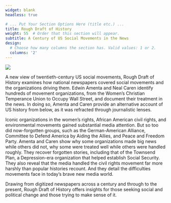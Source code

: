 ```yaml
---
widget: blank
headless: true

# ... Put Your Section Options Here (title etc.) ...
title: Rough Draft of History
weight: 55  # Order that this section will appear.
subtitle: A Century of US Social Movements in the News
design:
  # Choose how many columns the section has. Valid values: 1 or 2.
  columns: '2'
---
```

![](https://pup-assets.imgix.net/onix/images/9780691232775.jpg)

A new view of twentieth-century US social movements, Rough Draft of History examines how national newspapers covered social movements and the organizations driving them. Edwin Amenta and Neal Caren identify hundreds of movement organizations, from the Women’s Christian Temperance Union to Occupy Wall Street, and document their treatment in the news. In doing so, Amenta and Caren provide an alternative account of US history from below, as it was refracted through journalistic lenses.

Iconic organizations in the women’s rights, African American civil rights, and environmental movements gained substantial media attention. But so too did now-forgotten groups, such as the German-American Alliance, Committee to Defend America by Aiding the Allies, and Peace and Freedom Party. Amenta and Caren show why some organizations made big news while others did not, why some were treated well while others were handled roughly. They recover forgotten stories, including that of the Townsend Plan, a Depression-era organization that helped establish Social Security. They also reveal that the media handled the civil rights movement far more harshly than popular histories recount. And they detail the difficulties movements face in today’s brave new media world.

Drawing from digitized newspapers across a century and through to the present, Rough Draft of History offers insights for those seeking social and political change and those trying to make sense of it.
